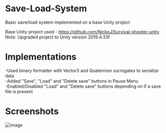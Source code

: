 # Save-Load-System
Basic save/load system implemented on a base Unity project

Base Unity project used - https://github.com/NickoJ/Survival-shooter-unity<br />
Note: Upgraded project to Unity version 2019.4.33f

# Implementations
-Used binary formatter with Vector3 and Quaternion surrogates to serialize data <br />
-Added "Save", "Load" and "Delete save" buttons in Pause Menu <br />
-Enabled/Disabled "Load" and "Delete save" buttons depending on if a save file is present

# Screenshots
![image](https://user-images.githubusercontent.com/66168328/163592595-b33be338-bb50-4c57-8ddd-c2ec4d73dd06.png)
